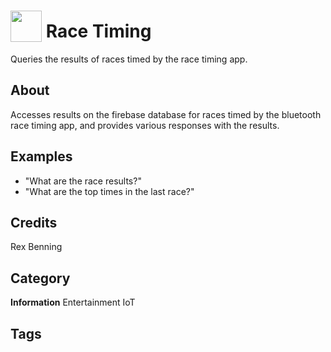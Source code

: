 # <img src="https://raw.githack.com/FortAwesome/Font-Awesome/master/svgs/solid/robot.svg" card_color="#22A7F0" width="50" height="50" style="vertical-align:bottom"/> Race Timing
Queries the results of races timed by the race timing app.

## About
Accesses results on the firebase database for races timed by the bluetooth race timing app, and provides various responses with the results.

## Examples
* "What are the race results?"
* "What are the top times in the last race?"

## Credits
Rex Benning

## Category
**Information**
Entertainment
IoT

## Tags

